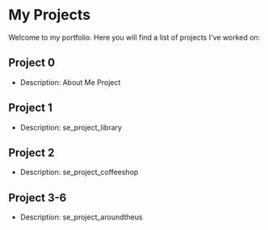# My Projects

Welcome to my portfolio. Here you will find a list of projects I've worked on:

## Project 0

- Description: About Me Project

## Project 1

- Description: se_project_library

## Project 2

- Description: se_project_coffeeshop

## Project 3-6

- Description: se_project_aroundtheus
